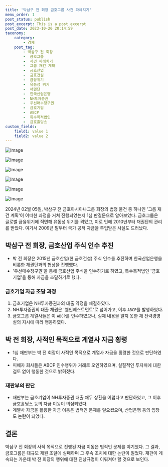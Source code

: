 ```yaml
---
title: '박삼구 전 회장 금호그룹 사건 파헤치기'
menu_order: 1
post_status: publish
post_excerpt: This is a post excerpt
post_date: 2023-10-20 20:14:59
taxonomy:
    category:
        - 경제
    post_tag:
        - 박삼구 전 회장
        -  금호그룹
        -  사건 파헤치기
        -  그룹 재건 계획
        -  금호산업
        -  금호건설
        -  금융위기
        -  유동성 위기
        -  채권단
        -  한국산업은행
        -  NH투자증권
        -  우선매수청구권
        -  금호기업
        -  ABCP
        -  특수목적법인
        -  금호홀딩스
custom_fields:
    field1: value 1
    field2: value 2
---
```


![Image](https://imgnews.pstatic.net/image/293/2024/02/07/0000051447_001_20240207103101285.png?type=w647)

![Image](https://imgnews.pstatic.net/image/293/2024/02/07/0000051447_002_20240207103101340.png?type=w647)

![Image](https://imgnews.pstatic.net/image/293/2024/02/07/0000051447_003_20240207103101385.png?type=w647)

![Image](https://imgnews.pstatic.net/image/293/2024/02/07/0000051447_004_20240207103101428.png?type=w647)

![Image](https://imgnews.pstatic.net/image/293/2024/02/07/0000051447_005_20240207103101472.png?type=w647)

![Image](https://imgnews.pstatic.net/image/293/2024/02/07/0000051447_006_20240207103101514.png?type=w647)


2024년 02월 05일, 박삼구 전 금호아시아나그룹 회장의 법정 물건 중 하나인 '그룹 재건 계획'이 어떠한 과정을 거쳐 진행되었는지 1심 판결문으로 알아보았다. 금호그룹은 글로벌 금융위기에 직면해 유동성 위기를 겪었고, 이로 인해 2010년부터 채권단의 관리를 받았다. 여기서 2009년 말부터 국가 공적 자금을 투입받은 사실도 드러났다. 

## 박삼구 전 회장, 금호산업 주식 인수 추진
- 박 전 회장은 2015년 금호산업(현 금호건설) 주식 인수를 추진하며 한국산업은행을 비롯한 채권단과의 협상을 진행했다. 
- '우선매수청구권'을 통해 금호산업 주식을 인수하기로 하였고, 특수목적법인 '금호기업'을 통해 자금을 조달하기로 했다.

### 금호기업 자금 조달 과정
1. 금호기업은 NH투자증권과의 대출 약정을 체결하였다. 
2. NH투자증권의 대출 채권은 '웰인베스트먼트'로 넘어가고, 이후 `ABCP`를 발행하였다. 
3. 금호그룹 계열사들은 이 `ABCP`를 인수하였으나, 실제 내용을 알지 못한 채 전략경영실의 지시에 따라 행동하였다.

## 박 전 회장, 사적인 목적으로 계열사 자금 횡령
- 1심 재판부는 박 전 회장이 사적인 목적으로 계열사 자금을 횡령한 것으로 판단하였다. 
- 피해자 회사들은 ABCP 인수행위가 거래로 오인하였으며, 실질적인 투자처에 대한 검토 없이 행동한 것으로 밝혀졌다.

### 재판부의 판단
- 재판부는 금호기업이 NH투자증권 대출 채무 상환을 어렵다고 판단하였고, 그 이후 금호홀딩스 등의 자금 이동이 의심되었다.
- 계열사 자금을 활용한 자금 이동은 법적인 문제를 일으켰으며, 산업은행 등의 입장도 논란이 되었다.

## 결론
박삼구 전 회장의 사적 목적으로 진행된 자금 이동은 법적인 문제를 야기했다. 그 결과, 금호그룹은 대규모 재원 조달에 실패하며 그 후속 조치에 대한 논란이 일었다. 재판이 계속되는 가운데 박 전 회장의 행위에 대한 진상규명이 이뤄져야 할 것으로 보인다.
